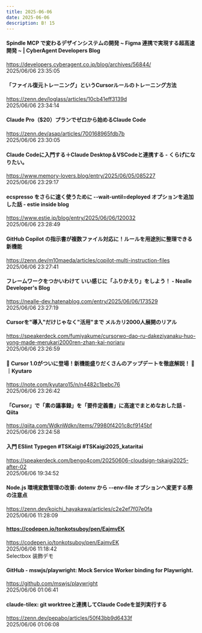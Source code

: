 ```yaml
---
title: 2025-06-06
date: 2025-06-06
description: B! 15
---
```


#### Spindle MCP で変わるデザインシステムの開発 ~ Figma 連携で実現する超高速開発 ~ | CyberAgent Developers Blog
https://developers.cyberagent.co.jp/blog/archives/56844/<br>
2025/06/06 23:35:05<br>


#### 「ファイル復元トレーニング」というCursorルールのトレーニング方法
https://zenn.dev/loglass/articles/10cb41eff3139d<br>
2025/06/06 23:34:14<br>


#### Claude Pro（$20）プランでゼロから始めるClaude Code
https://zenn.dev/asap/articles/700168965fdb7b<br>
2025/06/06 23:30:05<br>


#### Claude Codeに入門する＋Claude Desktop＆VSCodeと連携する - くらげになりたい。
https://www.memory-lovers.blog/entry/2025/06/05/085227<br>
2025/06/06 23:29:17<br>


#### ecspresso をさらに速く使うために --wait-until=deployed オプションを追加した話 - estie inside blog
https://www.estie.jp/blog/entry/2025/06/06/120032<br>
2025/06/06 23:28:49<br>


#### GitHub Copilot の指示書が複数ファイル対応に！ルールを用途別に整理できる新機能
https://zenn.dev/m10maeda/articles/copilot-multi-instruction-files<br>
2025/06/06 23:27:41<br>


#### フレームワークをつかいわけて いい感じに「ふりかえり」をしよう！ - Nealle Developer's Blog
https://nealle-dev.hatenablog.com/entry/2025/06/06/173529<br>
2025/06/06 23:27:19<br>


#### Cursorを"導入"だけじゃなく"活用"まで メルカリ2000人展開のリアル
https://speakerdeck.com/fumiyakume/cursorwo-dao-ru-dakeziyanaku-huo-yong-made-merukari2000ren-zhan-kai-noriaru<br>
2025/06/06 23:26:59<br>


#### 🎉 Cursor 1.0がついに登場！新機能盛りだくさんのアップデートを徹底解説！ 🎉｜Kyutaro
https://note.com/kyutaro15/n/n4482c1bebc76<br>
2025/06/06 23:26:42<br>


#### 「Cursor」で「素の議事録」を「要件定義書」に高速でまとめなおした話 - Qiita
https://qiita.com/WdknWdkn/items/79980f4201c8cf9145bf<br>
2025/06/06 23:24:58<br>


#### 入門 ESlint Typegen #TSKaigi #TSKaigi2025_kataritai
https://speakerdeck.com/bengo4com/20250606-cloudsign-tskaigi2025-after-02<br>
2025/06/06 19:34:52<br>


#### Node.js 環境変数管理の改善: dotenv から --env-file オプションへ変更する際の注意点
https://zenn.dev/koichi_hayakawa/articles/c2e2ef7f07e0fa<br>
2025/06/06 11:28:09<br>


#### https://codepen.io/tonkotsuboy/pen/EajmvEK
https://codepen.io/tonkotsuboy/pen/EajmvEK<br>
2025/06/06 11:18:42<br>
Selectbox 装飾デモ


#### GitHub - mswjs/playwright: Mock Service Worker binding for Playwright.
https://github.com/mswjs/playwright<br>
2025/06/06 01:06:41<br>


#### claude-tilex: git worktreeと連携してClaude Codeを並列実行する
https://zenn.dev/pepabo/articles/50f43bb9d6433f<br>
2025/06/06 01:06:08<br>


